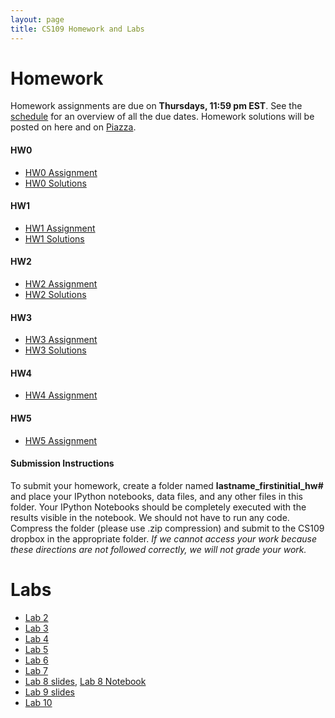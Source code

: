 ```yaml
---
layout: page
title: CS109 Homework and Labs
---
```


# Homework
Homework assignments are due on **Thursdays, 11:59 pm EST**. See the [schedule](schedule.html) for an overview of all the due dates. Homework solutions will be posted on here and on [Piazza](https://piazza.com).

#### HW0

* [HW0 Assignment](http://nbviewer.ipython.org/github/cs109/2014/blob/master/homework/HW0.ipynb)
* [HW0 Solutions](http://nbviewer.ipython.org/github/cs109/2014/blob/master/homework-solutions/HW0_solutions.ipynb)

#### HW1

* [HW1 Assignment](http://nbviewer.ipython.org/github/cs109/2014/blob/master/homework/HW1.ipynb)
* [HW1 Solutions](http://nbviewer.ipython.org/github/cs109/2014/blob/master/homework-solutions/HW1-solutions.ipynb)

#### HW2
* [HW2 Assignment](http://nbviewer.ipython.org/github/cs109/2014/blob/master/homework/HW2.ipynb)
* [HW2 Solutions](http://nbviewer.ipython.org/github/cs109/2014/blob/master/homework-solutions/HW2-solutions.ipynb)

#### HW3
* [HW3 Assignment](http://nbviewer.ipython.org/github/cs109/2014/blob/master/homework/HW3.ipynb)
* [HW3 Solutions](http://nbviewer.ipython.org/github/cs109/2014/blob/master/homework-solutions/HW3-solutions.ipynb)

#### HW4
* [HW4 Assignment](http://nbviewer.ipython.org/github/cs109/2014/blob/master/homework/HW4.ipynb)

#### HW5
* [HW5 Assignment](http://nbviewer.ipython.org/github/cs109/2014/blob/master/homework/HW5.ipynb)

#### Submission Instructions
To submit your homework, create a folder named **lastname_firstinitial_hw#** and place your IPython notebooks, data files, and any other files in this folder. Your IPython Notebooks should be completely executed with the results visible in the notebook. We should not have to run any code.  Compress the folder (please use .zip compression) and submit to the CS109 dropbox in the appropriate folder. *If we cannot access your work because these directions are not followed correctly, we will not grade your work.*

# Labs

* [Lab 2](http://nbviewer.ipython.org/github/cs109/2014/blob/master/labs/Lab2_Notes.ipynb)
* [Lab 3](http://nbviewer.ipython.org/github/cs109/2014/blob/master/labs/Lab3_Notes.ipynb)
* [Lab 4](http://nbviewer.ipython.org/github/cs109/2014/blob/master/labs/Lab4_Notes.ipynb)
* [Lab 5](http://nbviewer.ipython.org/github/cs109/2014/blob/master/labs/Lab5_Notes.ipynb)
* [Lab 6](http://nbviewer.ipython.org/github/cs109/2014/blob/master/labs/Lab6_Notes.ipynb)
* [Lab 7](http://nbviewer.ipython.org/github/cs109/2014/blob/master/labs/Lab7_Notes.ipynb)
* [Lab 8 slides](labs/Lab8_Slides.html), [Lab 8 Notebook](http://nbviewer.ipython.org/github/cs109/2014/blob/master/labs/Lab8_Notes.ipynb)
* [Lab 9 slides](labs/lab9/lab9.html)
* [Lab 10](http://nbviewer.ipython.org/github/cs109/2014/blob/master/labs/Lab10_Notes.ipynb)

